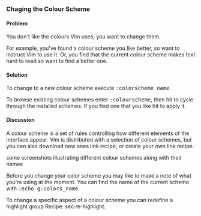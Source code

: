 ### Chaging the Colour Scheme

<h4>Problem</h4>

You don't like the colours Vim uses; you want to change them.

For example, you've found a colour scheme you like better, so want to instruct
Vim to use it. Or, you find that the current colour scheme makes text hard to
read so want to find a better one.

<h4>Solution</h4>

To change to a new colour scheme execute <kbd>:colorscheme <var>name</var></kbd>.

To browse existing colour schemes enter <kbd>:colourscheme</kbd>, then hit
<kbd><Tab></kbd> to cycle through the installed schemes. If you find one that you like hit
<kbd><Enter></kbd> to apply it.

<h4>Discussion</h4>

A colour scheme is a set of rules controlling how different elements of the
interface appear. Vim is distributed with a selection of colour schemes, but
you can also download new ones <span class="todo">link recipe</span>, or create your own
<span class="todo">link recipe</span>.

<span class="todo">some screenshots illustrating different colour schemes along with their
names</span>

Before you change your color scheme you may like to make a note of what you're
using at the moment. You can find the name of the current scheme with <kbd>:echo
  g:colors_name</kbd>.

To change a specific aspect of a colour scheme you can redefine a highlight
group <span class="footnote">Recipe: sec:re-highlight</span>.
